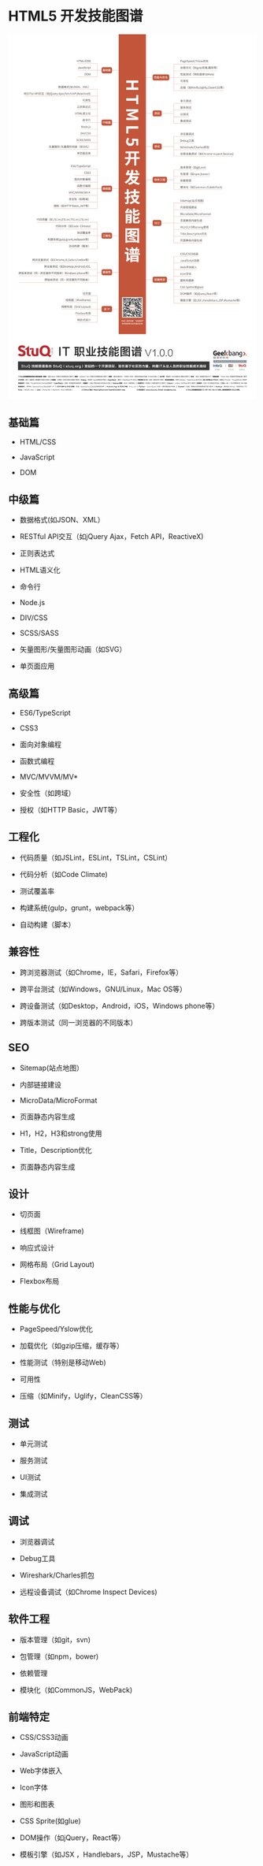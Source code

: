 # HTML5 开发技能图谱
![脑图](https://github.com/TeamStuQ/skill-map/blob/master/data/designbyStuQ/png-HTML5-by-StuQ.png)

## 基础篇

- HTML/CSS

- JavaScript

- DOM

## 中级篇

- 数据格式(如JSON、XML）

- RESTful API交互（如jQuery Ajax，Fetch API，ReactiveX)

- 正则表达式

- HTML语义化

- 命令行

- Node.js

- DIV/CSS

- SCSS/SASS

- 矢量图形/矢量图形动画（如SVG）

- 单页面应用

## 高级篇

- ES6/TypeScript

- CSS3

- 面向对象编程

- 函数式编程

- MVC/MVVM/MV*

- 安全性（如跨域）

- 授权（如HTTP Basic，JWT等）

## 工程化

- 代码质量（如JSLint，ESLint，TSLint，CSLint）

- 代码分析（如Code Climate)

- 测试覆盖率

- 构建系统(gulp，grunt，webpack等）

- 自动构建（脚本）

## 兼容性

- 跨浏览器测试（如Chrome，IE，Safari，Firefox等）

- 跨平台测试（如Windows，GNU/Linux，Mac OS等）

- 跨设备测试（如Desktop，Android，iOS，Windows phone等）

- 跨版本测试（同一浏览器的不同版本）

## SEO

- Sitemap(站点地图）

- 内部链接建设

- MicroData/MicroFormat

- 页面静态内容生成

- H1，H2，H3和strong使用

- Title，Description优化

- 页面静态内容生成

## 设计

- 切页面

- 线框图（Wireframe)

- 响应式设计

- 网格布局（Grid Layout)

- Flexbox布局

## 性能与优化

- PageSpeed/Yslow优化

- 加载优化（如gzip压缩，缓存等）

- 性能测试（特别是移动Web)

- 可用性

- 压缩（如Minify，Uglify，CleanCSS等）

## 测试

- 单元测试

- 服务测试

- UI测试

- 集成测试

## 调试

- 浏览器调试

- Debug工具

- Wireshark/Charles抓包

- 远程设备调试（如Chrome Inspect Devices)

## 软件工程

- 版本管理（如git，svn)

- 包管理（如npm，bower)

- 依赖管理

- 模块化（如CommonJS，WebPack)

## 前端特定

- CSS/CSS3动画

- JavaScript动画

- Web字体嵌入

- Icon字体

- 图形和图表

- CSS Sprite(如glue)

- DOM操作（如jQuery，React等）

- 模板引擎（如JSX	，Handlebars，JSP，Mustache等）

